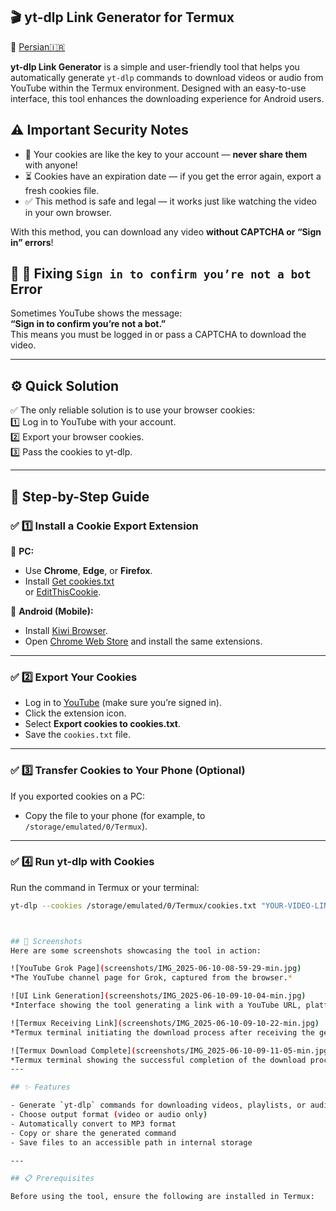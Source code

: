 ## 🎬 yt-dlp Link Generator for Termux

🔗 [Persian🇮🇷](README.fa.md)

**yt-dlp Link Generator** is a simple and user-friendly tool that helps you automatically generate `yt-dlp` commands to download videos or audio from YouTube within the Termux environment. Designed with an easy-to-use interface, this tool enhances the downloading experience for Android users.

## ⚠️ Important Security Notes

- 🔑 Your cookies are like the key to your account — **never share them** with anyone!
- ⏳ Cookies have an expiration date — if you get the error again, export a fresh cookies file.
- ✅ This method is safe and legal — it works just like watching the video in your own browser.

With this method, you can download any video **without CAPTCHA or “Sign in” errors**!



## 📌 🚩 Fixing `Sign in to confirm you’re not a bot` Error

Sometimes YouTube shows the message:  
**“Sign in to confirm you’re not a bot.”**  
This means you must be logged in or pass a CAPTCHA to download the video.

---

## ⚙️ Quick Solution

✅ The only reliable solution is to use your browser cookies:  
1️⃣ Log in to YouTube with your account.  
2️⃣ Export your browser cookies.  
3️⃣ Pass the cookies to yt-dlp.

---

## 🧩 Step-by-Step Guide

### ✅ 1️⃣ Install a Cookie Export Extension

🔹 **PC:**  
- Use **Chrome**, **Edge**, or **Firefox**.  
- Install [Get cookies.txt](https://chrome.google.com/webstore/detail/get-cookiestxt/hnimpnehoodheedghdeeijklkeaacjfo)  
  or [EditThisCookie](https://chrome.google.com/webstore/detail/editthiscookie/fngmhnnpilhplaeedifhccceomclgfbg).

🔹 **Android (Mobile):**  
- Install [Kiwi Browser](https://play.google.com/store/apps/details?id=com.kiwibrowser.browser).  
- Open [Chrome Web Store](https://chrome.google.com/webstore) and install the same extensions.

---

### ✅ 2️⃣ Export Your Cookies

- Log in to [YouTube](https://youtube.com) (make sure you’re signed in).
- Click the extension icon.
- Select **Export cookies to cookies.txt**.
- Save the `cookies.txt` file.

---

### ✅ 3️⃣ Transfer Cookies to Your Phone (Optional)

If you exported cookies on a PC:
- Copy the file to your phone (for example, to `/storage/emulated/0/Termux`).

---

### ✅ 4️⃣ Run yt-dlp with Cookies

Run the command in Termux or your terminal:
```bash
yt-dlp --cookies /storage/emulated/0/Termux/cookies.txt "YOUR-VIDEO-LINK" --merge-output-format mp4



## 📸 Screenshots
Here are some screenshots showcasing the tool in action:

![YouTube Grok Page](screenshots/IMG_2025-06-10-08-59-29-min.jpg)  
*The YouTube channel page for Grok, captured from the browser.*

![UI Link Generation](screenshots/IMG_2025-06-10-09-10-04-min.jpg)  
*Interface showing the tool generating a link with a YouTube URL, platform selection, and command options.*

![Termux Receiving Link](screenshots/IMG_2025-06-10-09-10-22-min.jpg)  
*Termux terminal initiating the download process after receiving the generated command.*

![Termux Download Complete](screenshots/IMG_2025-06-10-09-11-05-min.jpg)  
*Termux terminal showing the successful completion of the download process.*
---

## ✨ Features

- Generate `yt-dlp` commands for downloading videos, playlists, or audio  
- Choose output format (video or audio only)  
- Automatically convert to MP3 format  
- Copy or share the generated command  
- Save files to an accessible path in internal storage  

---

## 📋 Prerequisites

Before using the tool, ensure the following are installed in Termux:
